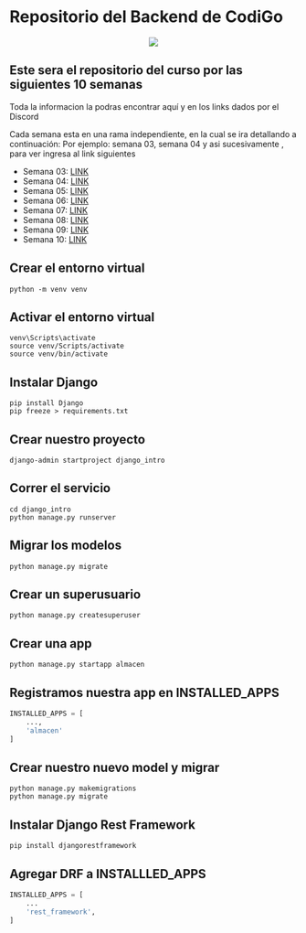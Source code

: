 # Repositorio del Backend de CodiGo

<p align="center">
    <img src="https://codigo.edu.pe/public/img/codigo-logo.png">
</p>

## Este sera el repositorio del curso por las siguientes 10 semanas

Toda la informacion la podras encontrar aquí y en los links dados por el Discord

Cada semana esta en una rama independiente, en la cual se ira detallando a continuación:
Por ejemplo: semana 03, semana 04 y asi sucesivamente , para ver ingresa al link siguientes
- Semana 03: <a href="https://github.com/Manue777/backend-g10/tree/semana03">LINK</a>
- Semana 04: <a href="https://github.com/Manue777/backend-g10/tree/semana04">LINK</a>
- Semana 05: <a href="https://github.com/Manue777/backend-g10/tree/semana05">LINK</a>
- Semana 06: <a href="https://github.com/Manue777/backend-g10/tree/semana06">LINK</a>
- Semana 07: <a href="https://github.com/Manue777/backend-g10/tree/semana07">LINK</a>
- Semana 08: <a href="https://github.com/Manue777/backend-g10/tree/semana08">LINK</a>
- Semana 09: <a href="https://github.com/Manue777/backend-g10/tree/semana09">LINK</a>
- Semana 10: <a href="https://github.com/Manue777/backend-g10/tree/semana10">LINK</a>

## Crear el entorno virtual

```
python -m venv venv
```

## Activar el entorno virtual

```
venv\Scripts\activate
source venv/Scripts/activate
source venv/bin/activate
```

## Instalar Django

```
pip install Django
pip freeze > requirements.txt
```

## Crear nuestro proyecto

```
django-admin startproject django_intro
```

## Correr el servicio

```
cd django_intro
python manage.py runserver
```

## Migrar los modelos

```
python manage.py migrate
```

## Crear un superusuario

```
python manage.py createsuperuser
```

## Crear una app

```
python manage.py startapp almacen
```

## Registramos nuestra app en INSTALLED_APPS

```python
INSTALLED_APPS = [
    ...,
    'almacen'
]
```

## Crear nuestro nuevo model y migrar

```
python manage.py makemigrations
python manage.py migrate
```

## Instalar Django Rest Framework

```
pip install djangorestframework
```

## Agregar DRF a INSTALLLED_APPS

```python
INSTALLED_APPS = [
    ...
    'rest_framework',
]
```